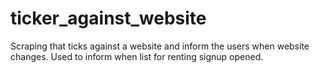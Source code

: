# ticker_against_website
Scraping that ticks against a website and inform the users when website changes. Used to inform when list for renting signup opened.
